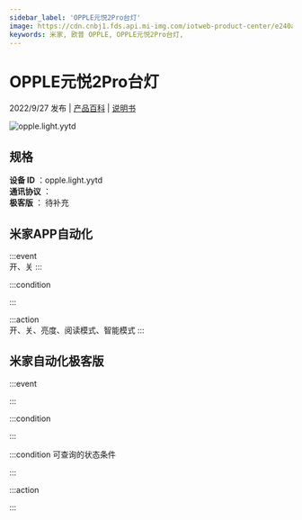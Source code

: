 ```yaml
---
sidebar_label: 'OPPLE元悦2Pro台灯'
image: https://cdn.cnbj1.fds.api.mi-img.com/iotweb-product-center/e240a2d39a9df7453da723ceb954b4fc_1662016604400.png?GalaxyAccessKeyId=AKVGLQWBOVIRQ3XLEW&Expires=9223372036854775807&Signature=mtUAFrF6KMLv+ItlLnfhT2Of5lc=
keywords: 米家, 欧普 OPPLE, OPPLE元悦2Pro台灯, 
---
```

# OPPLE元悦2Pro台灯

2022/9/27 发布 | [产品百科](https://home.mi.com/webapp/content/baike/product/index.html?model=opple.light.yytd/) | [说明书](https://home.mi.com/views/introduction.html?model=opple.light.yytd&region=cn)

![opple.light.yytd](https://cdn.cnbj1.fds.api.mi-img.com/iotweb-product-center/e240a2d39a9df7453da723ceb954b4fc_1662016604400.png?GalaxyAccessKeyId=AKVGLQWBOVIRQ3XLEW&Expires=9223372036854775807&Signature=mtUAFrF6KMLv+ItlLnfhT2Of5lc=)

## 规格  
> 
**设备 ID** ：opple.light.yytd  
**通讯协议** ：  
**极客版**  ： 待补充 


## 米家APP自动化  

:::event  
开、关
:::

:::condition  

:::

:::action   
开、关、亮度、阅读模式、智能模式
:::

## 米家自动化极客版  

:::event  

:::

:::condition  

:::

:::condition 可查询的状态条件  

:::

:::action  

:::

        
